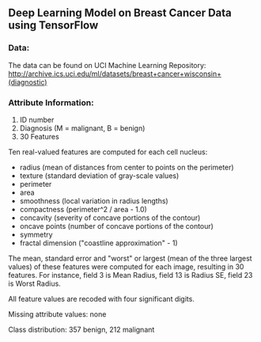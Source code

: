 
**Deep Learning Model on Breast Cancer Data using TensorFlow**
---
### Data:  
The data can be found on UCI Machine Learning Repository: http://archive.ics.uci.edu/ml/datasets/breast+cancer+wisconsin+(diagnostic)

### Attribute Information:

1. ID number
2. Diagnosis (M = malignant, B = benign)
3. 30 Features

Ten real-valued features are computed for each cell nucleus:

- radius (mean of distances from center to points on the perimeter)
- texture (standard deviation of gray-scale values)
- perimeter
- area
- smoothness (local variation in radius lengths)
- compactness (perimeter^2 / area - 1.0)
- concavity (severity of concave portions of the contour)
- oncave points (number of concave portions of the contour)
- symmetry
- fractal dimension ("coastline approximation" - 1)

The mean, standard error and "worst" or largest (mean of the three
largest values) of these features were computed for each image,
resulting in 30 features. For instance, field 3 is Mean Radius, field
13 is Radius SE, field 23 is Worst Radius.

All feature values are recoded with four significant digits.

Missing attribute values: none

Class distribution: 357 benign, 212 malignant

